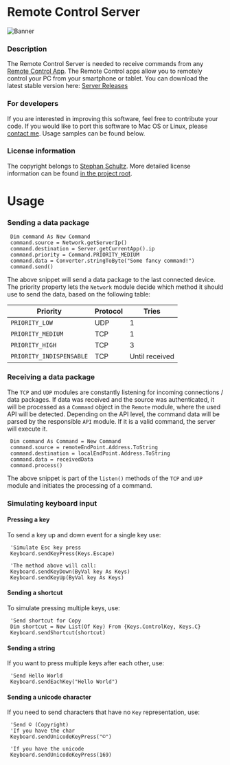 Remote Control Server
===================

![Banner](http://remote-control-collection.com/files/posts/server_gui_advanced.png "Remote Control Collection")

### Description
The Remote Control Server is needed to receive commands from any [Remote Control App](http://remote-control-collection.com/). The Remote Control apps allow you to remotely control your PC from your smartphone or tablet. You can download the latest stable version here: [Server Releases](https://github.com/Steppschuh/RemoteControlServer/releases)

### For developers
If you are interested in improving this software, feel free to contribute your code. If you would like to port this software to Mac OS or Linux, please [contact me](http://steppschuh.net/?contact). Usage samples can be found below.

### License information
The copyright belongs to [Stephan Schultz](http://steppschuh.net/). More detailed license information can be found [in the project root](https://github.com/Steppschuh/RemoteControlServer/blob/master/LICENSE).




Usage
===================

### Sending a data package
 ```visualbasic
  Dim command As New Command
  command.source = Network.getServerIp()
  command.destination = Server.getCurrentApp().ip
  command.priority = Command.PRIORITY_MEDIUM
  command.data = Converter.stringToByte("Some fancy command!")
  command.send()
 ```
The above snippet will send a data package to the last connected device. The priority property lets the `Network` module decide which method it should use to send the data, based on the following table:

Priority | Protocol | Tries
--- | --- | ---
`PRIORITY_LOW` | UDP | 1
`PRIORITY_MEDIUM` | TCP | 1
`PRIORITY_HIGH` | TCP | 3
`PRIORITY_INDISPENSABLE` | TCP | Until received

### Receiving a data package
The `TCP` and `UDP` modules are constantly listening for incoming connections / data packages. If data was received and the source was authenticated, it will be processed as a `Command` object in the `Remote` module, where the used API will be detected. Depending on the API level, the command data will be parsed by the responsible `API` module. If it is a valid command, the server will execute it.

 ```visualbasic
  Dim command As Command = New Command
  command.source = remoteEndPoint.Address.ToString
  command.destination = localEndPoint.Address.ToString
  command.data = receivedData
  command.process()
 ```
The above snippet is part of the `listen()` methods of the `TCP` and `UDP` module and initiates the processing of a command.

### Simulating keyboard input
#### Pressing a key
To send a key up and down event for a single key use:
 ```visualbasic
  'Simulate Esc key press
  Keyboard.sendKeyPress(Keys.Escape)
  
  'The method above will call:
  Keyboard.sendKeyDown(ByVal key As Keys)
  Keyboard.sendKeyUp(ByVal key As Keys)
 ```
#### Sending a shortcut
To simulate pressing multiple keys, use:
 ```visualbasic
  'Send shortcut for Copy
  Dim shortcut = New List(Of Key) From {Keys.ControlKey, Keys.C}
  Keyboard.sendShortcut(shortcut)
 ```
#### Sending a string
If you want to press multiple keys after each other, use:
 ```visualbasic
  'Send Hello World
  Keyboard.sendEachKey("Hello World")
 ```
#### Sending a unicode character
If you need to send characters that have no `Key` representation, use:
 ```visualbasic
  'Send © (Copyright)
  'If you have the char
  Keyboard.sendUnicodeKeyPress("©")
  
  'If you have the unicode
  Keyboard.sendUnicodeKeyPress(169)
 ```
